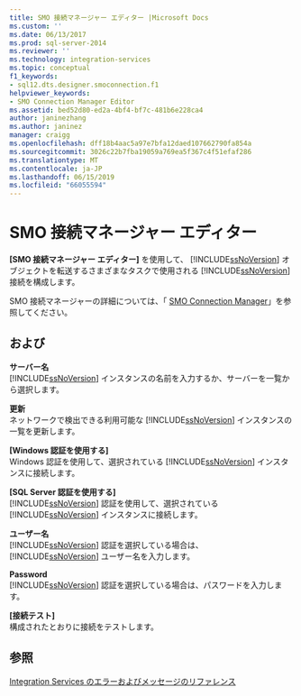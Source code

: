 ```yaml
---
title: SMO 接続マネージャー エディター |Microsoft Docs
ms.custom: ''
ms.date: 06/13/2017
ms.prod: sql-server-2014
ms.reviewer: ''
ms.technology: integration-services
ms.topic: conceptual
f1_keywords:
- sql12.dts.designer.smoconnection.f1
helpviewer_keywords:
- SMO Connection Manager Editor
ms.assetid: bed52d80-ed2a-4bf4-bf7c-481b6e228ca4
author: janinezhang
ms.author: janinez
manager: craigg
ms.openlocfilehash: dff18b4aac5a97e7bfa12daed107662790fa854a
ms.sourcegitcommit: 3026c22b7fba19059a769ea5f367c4f51efaf286
ms.translationtype: MT
ms.contentlocale: ja-JP
ms.lasthandoff: 06/15/2019
ms.locfileid: "66055594"
---
```

# <a name="smo-connection-manager-editor"></a>SMO 接続マネージャー エディター
  **[SMO 接続マネージャー エディター]** を使用して、 [!INCLUDE[ssNoVersion](../includes/ssnoversion-md.md)] オブジェクトを転送するさまざまなタスクで使用される [!INCLUDE[ssNoVersion](../includes/ssnoversion-md.md)] 接続を構成します。  
  
 SMO 接続マネージャーの詳細については、「 [SMO Connection Manager](connection-manager/smo-connection-manager.md)」を参照してください。  
  
## <a name="options"></a>および  
 **サーバー名**  
 [!INCLUDE[ssNoVersion](../includes/ssnoversion-md.md)] インスタンスの名前を入力するか、サーバーを一覧から選択します。  
  
 **更新**  
 ネットワークで検出できる利用可能な [!INCLUDE[ssNoVersion](../includes/ssnoversion-md.md)] インスタンスの一覧を更新します。  
  
 **[Windows 認証を使用する]**  
 Windows 認証を使用して、選択されている [!INCLUDE[ssNoVersion](../includes/ssnoversion-md.md)] インスタンスに接続します。  
  
 **[SQL Server 認証を使用する]**  
 [!INCLUDE[ssNoVersion](../includes/ssnoversion-md.md)] 認証を使用して、選択されている [!INCLUDE[ssNoVersion](../includes/ssnoversion-md.md)] インスタンスに接続します。  
  
 **ユーザー名**  
 [!INCLUDE[ssNoVersion](../includes/ssnoversion-md.md)] 認証を選択している場合は、 [!INCLUDE[ssNoVersion](../includes/ssnoversion-md.md)] ユーザー名を入力します。  
  
 **Password**  
 [!INCLUDE[ssNoVersion](../includes/ssnoversion-md.md)] 認証を選択している場合は、パスワードを入力します。  
  
 **[接続テスト]**  
 構成されたとおりに接続をテストします。  
  
## <a name="see-also"></a>参照  
 [Integration Services のエラーおよびメッセージのリファレンス](../../2014/integration-services/integration-services-error-and-message-reference.md)  
  
  
